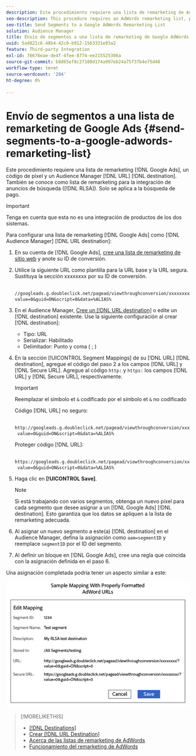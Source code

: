 ```yaml
---
description: Este procedimiento requiere una lista de remarketing de AdWords, un código de píxel y un destino de URL de Audience Manager. También se conoce como lista de remarketing para la integración de anuncios de búsqueda (RLSA). Solo se aplica a la búsqueda de pago.
seo-description: This procedure requires an AdWords remarketing list, pixel code, and an Audience Manager URL destination. It is also known as a remarketing list for search ads (RLSA) integration. Applies to paid search only.
seo-title: Send Segments to a Google AdWords Remarketing List
solution: Audience Manager
title: Envío de segmentos a una lista de remarketing de Google AdWords
uuid: 5ad821c6-48b4-42c0-b912-1563331e93a2
feature: Third-party Integration
exl-id: 76676eae-de4f-4fee-8774-ee215525306a
source-git-commit: b8d65ef8c27100d174a997eb24a75f37b4e75d40
workflow-type: tm+mt
source-wordcount: '284'
ht-degree: 0%

---
```


# Envío de segmentos a una lista de remarketing de Google Ads {#send-segments-to-a-google-adwords-remarketing-list}

Este procedimiento requiere una lista de remarketing [!DNL Google Ads], un código de píxel y un Audience Manager [!DNL URL] [!DNL destination]. También se conoce como lista de remarketing para la integración de anuncios de búsqueda ([!DNL RLSA]). Solo se aplica a la búsqueda de pago.

>[!IMPORTANT]
>Tenga en cuenta que esta no es una integración de productos de los dos sistemas.

Para configurar una lista de remarketing [!DNL Google Ads] como [!DNL Audience Manager] [!DNL URL destination]:

1. En su cuenta de [!DNL Google Ads], [cree una lista de remarketing de sitio web](https://support.google.com/tagmanager/answer/6106960?hl=en) y anote su ID de conversión.
1. Utilice la siguiente URL como plantilla para la URL base y la URL segura. Sustituya la sección xxxxxxxx por su ID de conversión.

   ```
    //googleads.g.doubleclick.net/pagead/viewthroughconversion/xxxxxxxx/?value=0&guid=ON&script=0&data=%ALIAS%
   ```

1. En el Audience Manager, [Cree un [!DNL URL destination]](../../features/destinations/create-url-destination.md) o edite un [!DNL destination] existente. Use la siguiente configuración al crear [!DNL destination]:
   * Tipo: URL
   * Serializar: Habilitado
   * Delimitador: Punto y coma ( &semi; )

1. En la sección [!UICONTROL Segment Mappings] de su [!DNL URL] [!DNL destination], agregue el código del paso 2 a los campos [!DNL URL] y [!DNL Secure URL]. Agregue al código `http:` y `https:` los campos [!DNL URL] y [!DNL Secure URL], respectivamente.

   >[!IMPORTANT]
   >
   >Reemplazar el símbolo et `&` codificado por el símbolo et `&` no codificado

   Código [!DNL URL] no seguro:

   ```
    http://googleads.g.doubleclick.net/pagead/viewthroughconversion/xxxxxxxx/?
    value=0&guid=ON&script=0&data=%ALIAS%
   ```

   Proteger código [!DNL URL]:

   ```
    https://googleads.g.doubleclick.net/pagead/viewthroughconversion/xxxxxxxx/?
    value=0&guid=ON&script=0&data=%ALIAS%
   ```

1. Haga clic en **[!UICONTROL Save]**.

   >[!NOTE]
   >
   >Si está trabajando con varios segmentos, obtenga un nuevo píxel para cada segmento que desee asignar a un [!DNL Google Ads] [!DNL destination]. Esto garantiza que los datos se apliquen a la lista de remarketing adecuada.

1. Al asignar un nuevo segmento a este(a) [!DNL destination] en el Audience Manager, defina la asignación como `aam=segmentID` y reemplace `segmentID` por el ID del segmento.
1. Al definir un bloque en [!DNL Google Ads], cree una regla que coincida con la asignación definida en el paso 6.

Una asignación completada podría tener un aspecto similar a este:

![](../assets/rlsa_mapping.png)

>[!MORELIKETHIS]
>
>* [[!DNL Destinations]](../../features/destinations/destinations.md)
>* [Crear [!DNL URL Destination]](../../features/destinations/create-url-destination.md)
>* [Acerca de las listas de remarketing de AdWords](https://support.google.com/adwords/answer/2472738)
>* [Funcionamiento del remarketing de AdWords](https://support.google.com/adwords/answer/2454000)

